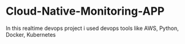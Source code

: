 # Cloud-Native-Monitoring-APP
In this realtime devops project i used devops tools like AWS, Python, Docker, Kubernetes

